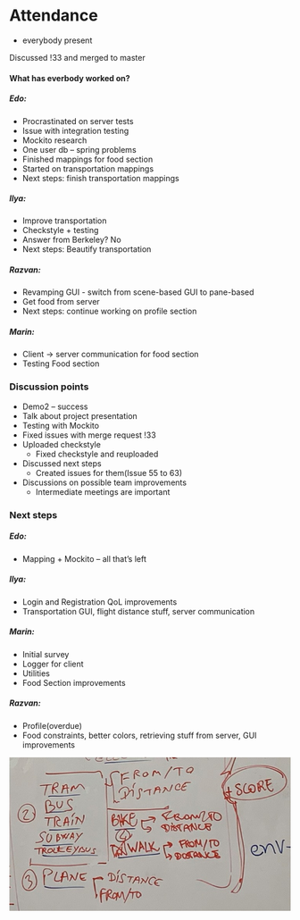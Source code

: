 # Attendance

* everybody present


Discussed !33 and merged to master

#### What has everbody worked on?

##### Edo:
* Procrastinated on server tests
* Issue with integration testing
* Mockito research
* One user db – spring problems
* Finished mappings for food section
* Started on transportation mappings
* Next steps: finish transportation mappings

##### Ilya:
* Improve transportation
* Checkstyle + testing
* Answer from Berkeley? No
* Next steps: Beautify transportation

##### Razvan:
* Revamping GUI - switch from scene-based GUI to pane-based
* Get food from server
* Next steps: continue working on profile section

##### Marin:
* Client -> server communication for food section
* Testing Food section


### Discussion points

* Demo2 – success
* Talk about project presentation
* Testing with Mockito
* Fixed issues with merge request !33
* Uploaded checkstyle
    * Fixed checkstyle and reuploaded
* Discussed next steps
    * Created issues for them(Issue 55 to 63)
* Discussions on possible team improvements
    * Intermediate meetings are important

### Next steps

##### Edo:
* Mapping + Mockito – all that’s left

##### Ilya:
* Login and Registration QoL improvements
* Transportation GUI, flight distance stuff, server communication

##### Marin:
* Initial survey
* Logger for client
* Utilities
* Food Section improvements 

##### Razvan:
* Profile(overdue)
* Food constraints, better colors, retrieving stuff from server, GUI improvements

![](doc/meetings/general_board/Scrum18032019.jpeg)
